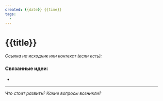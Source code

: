 ```yaml
---
created: {{date}} {{time}}
tags:
  - 
---
```

# {{title}}

*Ссылка на исходник или контекст (если есть):* 

<!-- Здесь пишите саму атомарную идею, своими словами. -->

### Связанные идеи:
*   

---

*Что стоит развить? Какие вопросы возникли?*